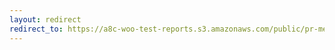 ```yaml
---
layout: redirect
redirect_to: https://a8c-woo-test-reports.s3.amazonaws.com/public/pr-merge/37734/api/index.html
---
```

